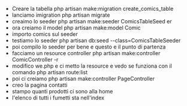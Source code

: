 - Creare la tabella php artisan make:migration create_comics_table
- lanciamo imigration php artisan migrate
- creaimo lo seeder php artisan make:seeder ComicsTableSeed
er
- ora creiamo il model php artisan  make:model Comic
- importo comics sul seeder
- testiamo lo seeder php artisan db:seed --class=ComicsTableSeeder
- poi compilo lo seeder per bene e questo e il punto di partenza
- facciamo un resource controller php artisan make:controller ComicController -r
- modifico we.php e ci metto la resource e vedo se funziona con il comando php artisan route:list
- poi ci creiamo php artisan make:controller PageController
- creo la pagina contatti
- stampo quanti prodotti ci sono alla home
- l'elenco di tutti i fumetti sta nell'index
